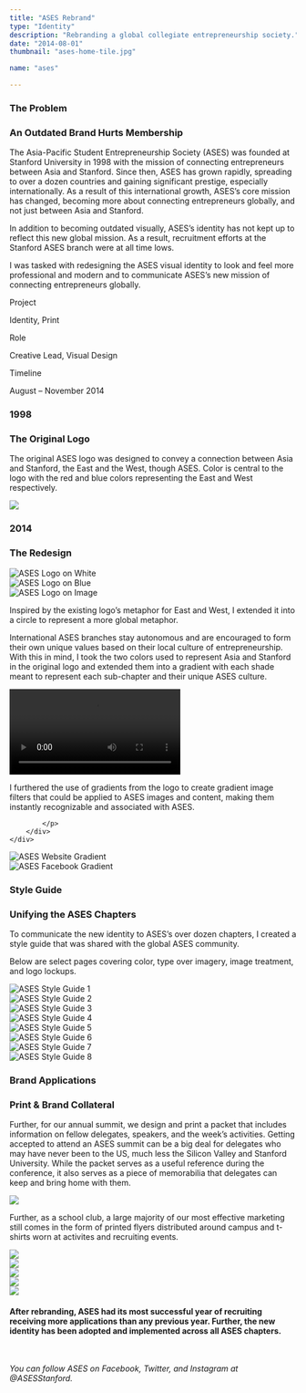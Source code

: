 ```yaml
---
title: "ASES Rebrand"
type: "Identity"
description: "Rebranding a global collegiate entrepreneurship society."
date: "2014-08-01"
thumbnail: "ases-home-tile.jpg"

name: "ases"

---
```



<div class="container">
	<div class="row container-vertical-padding">
		<div class="col-lg-5 col-md-12">
			<h3 class="primary-text-color no-margin-bottom">
				The Problem 
			</h2>
			<h3 class="secondary-text-color header-margin-bottom">
				An Outdated Brand Hurts Membership
			</h3>
		</div>
		<div class="offset-lg-1 col-lg-6 col-md-12">
			<p>
				The Asia-Pacific Student Entrepreneurship Society (ASES) was founded at Stanford University in 1998 with the mission of connecting entrepreneurs between Asia and Stanford. Since then, ASES has grown rapidly, spreading to over a dozen countries and gaining significant prestige, especially internationally. As a result of this international growth, ASES’s core mission has changed, becoming more about connecting entrepreneurs globally, and not just between Asia and Stanford.
			</p>
			<p>
				In addition to becoming outdated visually, ASES’s identity has not kept up to reflect this new global mission. As a result, recruitment efforts at the Stanford ASES branch were at all time lows.
			</p>
			<p>
				I was tasked with redesigning the ASES visual identity to look and feel more professional and modern and to communicate ASES’s new mission of connecting entrepreneurs globally.
			</p>
		</div>
	</div>
</div>

<div class="container-vertical-padding viewport-width no-horizontal-margins case-overview-container">
	<div class="container">
		<div class="row">
			<div class="col-lg-4 col-md-12">
				<div>
					<p class="no-margin-bottom">Project</p>
					<p class="secondary-text-color">Identity, Print</p>
				</div>
			</div>
			<div class="col-lg-4 col-md-12 flex-center-lg flex-start-md">
				<div>
					<p class="no-margin-bottom">Role</p>
					<p class="secondary-text-color">Creative Lead, Visual Design</p>
				</div>
			</div>
			<div class="col-lg-4 col-md-12 justify-content-flex-end-lg flex-start-md">
				<div>
					<p class="no-margin-bottom">Timeline</p>
					<p class="secondary-text-color">August &ndash; November 2014</p>
				</div>
			</div>
		</div>
	</div>
</div>

<div class="viewport-dimensions display-flex align-item-center">
	<div class="container">
		<div class="row">
			<div class="col-lg-5">
				<h3 class="no-margin-bottom">1998</h3>
				<h3 class="secondary-text-color">The Original Logo</h3>
				<p>
					The original ASES logo was designed to convey a connection between Asia and Stanford, the East and the West, though ASES. Color is central to the logo with the red and blue colors representing the East and West respectively.
				</p>
			</div>
			<div class="col-lg-6 offset-lg-1" data-aos="fade-left" data-aos-anchor-placement="center-bottom" data-aos-once="true" data-aos-duration="700">
				<img class="img-fluid" src="/images/ases-old-logo.png">
			</div>
		</div>
	</div>
</div>

<div class="container">
	<div class="row container-vertical-padding">
		<div class="col-lg-5 col-md-12">
			<h3 class="primary-text-color no-margin-bottom">
				2014
			</h3>
			<h3 class="secondary-text-color header-margin-bottom">
				The Redesign
			</h3>
		</div>
	</div>
</div>

<div class="container-vertical-padding viewport-width no-horizontal-margins cool-gray-background-color">
	<div class="container">
		<div class="row">
			<div class="col-lg-12" data-aos="fade-up" data-aos-anchor-placement="top-bottom" data-aos-once="false" data-aos-duration="600">
				<img class="img-fluid img-group-margin-btm" src="/images/ases-new-logo-xxl.png" alt="ASES Logo on White">
			</div>
			<div class="col-lg-6 col-md-12" data-aos="fade-up" data-aos-anchor-placement="center-bottom" data-aos-once="false" data-aos-duration="600">
				<img class="img-fluid img-group-margin-btm" src="/images/ases-blue-new-logo-xxl.png" alt="ASES Logo on Blue">
			</div>
			<div class="col-lg-6 col-md-12" data-aos="fade-up" data-aos-anchor-placement="center-bottom" data-aos-once="false" data-aos-duration="600">
				<img class="img-fluid img-group-margin-btm" src="/images/ases-image-new-logo-lg.jpg" alt="ASES Logo on Image">
			</div>
		</div>
	</div>
</div>

<div class="container">
	<div class="row container-vertical-padding">
		<div class="offset-lg-6 col-lg-6 col-md-12">
			<p>
				Inspired by the existing logo’s metaphor for East and West, I extended it into a circle to represent a more global metaphor.
			</p>
			<p>
				International ASES branches stay autonomous and are encouraged to form their own unique values based on their local culture of entrepreneurship. With this in mind, I took the two colors used to represent Asia and Stanford in the original logo and extended them into a gradient with each shade meant to represent each sub-chapter and their unique ASES culture.
			</p>
		</div>
	</div>
</div>

<!-- <div class="container-vertical-padding viewport-width no-horizontal-margins cool-gray-background-color">
	<div class="container">
		<div class="row">
			<div class="col-lg-12">
				<img class="img-fluid img-group-margin-btm" src="/images/ases-colors-breakdown.png" alt="ASES Colors Breakdown">
			</div>
		</div>
	</div>
</div> -->

<div class="viewport-dimensions display-flex align-item-center">
	<div class="container">
		<div class="row">
			<div class="col-lg-12">
				<div class="video-container">
					<video id="ases-animation-video" autoplay loop>
					 	<source src="/videos/ases-logo-animation.mp4" type="video/mp4">
						Your browser does not support HTML5 video.
					</video>
				</div>
			</div>	
		</div>
	</div>
</div>

<div class="container">
	<div class="row container-vertical-padding">
		<div class="offset-lg-6 col-lg-6 col-md-12">
			<p>
				I furthered the use of gradients from the logo to create gradient image filters that could be applied to ASES images and content, making them instantly recognizable and associated with ASES.

			</p>
		</div>
	</div>
</div>

<div class="container-vertical-padding viewport-width no-horizontal-margins cool-gray-background-color">
	<div class="container">
		<div class="row">
			<div class="col-lg-6">
				<img class="img-fluid img-group-margin-btm img-shadow-dark" id="zoom-default" data-aos="fade-up" data-aos-anchor-placement="center-bottom" data-aos-once="false" data-aos-duration="600" src="/images/ases-website-xxl.jpg" alt="ASES Website Gradient">
			</div>
			<div class="col-lg-6">
				<img class="img-fluid img-group-margin-btm img-shadow-dark" data-aos="fade-up" data-aos-anchor-placement="center-bottom" data-aos-once="false" data-aos-duration="600" id="zoom-default" src="/images/ases-facebook-xxl.jpg" alt="ASES Facebook Gradient">
			</div>
		</div>
	</div>
</div>

<div class="container">
	<div class="row container-vertical-padding">
		<div class="col-lg-5 col-md-12">
			<h3 class="primary-text-color no-margin-bottom">
				Style Guide
			</h3>
			<h3 class="secondary-text-color header-margin-bottom">
				Unifying the ASES Chapters
			</h3>
		</div>
		<div class="offset-lg-1 col-lg-6 col-md-12">
			<p>
				To communicate the new identity to ASES’s over dozen chapters, I created a style guide that was shared with the global ASES community.
			</p>
			<p>
				Below are select pages covering color, type over imagery, image treatment, and logo lockups.
			</p>
		</div>
	</div>
</div>



<div class="container-vertical-padding viewport-width no-horizontal-margins cool-gray-background-color">
	<div class="container">
		<div class="row">
			<div class="col-lg-6 col-md-12" data-aos="fade-up" data-aos-anchor-placement="center-bottom" data-aos-once="false" data-aos-duration="600">
				<img 
					class="img-fluid img-group-margin-btm img-shadow"
					id="zoom-default"
					src="/images/ases-style-guide-1-xxl.png"
					alt="ASES Style Guide 1" 
				>
			</div>
			<div class="col-lg-6 col-md-12" data-aos="fade-up" data-aos-anchor-placement="center-bottom" data-aos-once="false" data-aos-delay="200" data-aos-duration="600">
				<img
					class="img-fluid img-group-margin-btm img-shadow"
					id="zoom-default"
					src="/images/ases-style-guide-2-lg.png"
					data-zoom-target="/images/ases-style-guide-2-xxl.png"
					alt="ASES Style Guide 2"
				>
			</div>
			<div class="col-lg-12" data-aos="fade-up" data-aos-anchor-placement="center-bottom" data-aos-once="false" data-aos-duration="600">
				<img
					class="img-fluid img-group-margin-btm img-shadow"
					id="zoom-default"
					src="/images/ases-style-guide-3-xxl.png"
					alt="ASES Style Guide 3"
				>
			</div>
			<div class="col-lg-12" data-aos="fade-up" data-aos-anchor-placement="center-bottom" data-aos-once="false" data-aos-duration="600">
				<img
					class="img-fluid img-group-margin-btm img-shadow"
					id="zoom-default"
					src="/images/ases-style-guide-4-xxl.png"
					alt="ASES Style Guide 4"
				>
			</div>
			<div class="col-lg-6 col-md-12" data-aos="fade-up" data-aos-anchor-placement="center-bottom" data-aos-once="false" data-aos-duration="600">
				<img
					class="img-fluid img-group-margin-btm img-shadow"
					id="zoom-default"
					src="/images/ases-style-guide-5-lg.png"
					data-zoom-target="/images/ases-style-guide-5-xxl.png"
					alt="ASES Style Guide 5"
				>
			</div>
			<div class="col-lg-6 col-md-12" data-aos="fade-up" data-aos-anchor-placement="center-bottom" data-aos-once="false" data-aos-delay="200" data-aos-duration="600">
				<img
					class="img-fluid img-group-margin-btm img-shadow"
					id="zoom-default"
					src="/images/ases-style-guide-6-lg.png"
					data-zoom-target="/images/ases-style-guide-6-xxl.png"
					alt="ASES Style Guide 6"
				>
			</div>
			<div class="offset-lg-6 col-lg-6 col-md-12" data-aos="fade-up" data-aos-anchor-placement="center-bottom" data-aos-once="false" data-aos-duration="600">
				<img
					class="img-fluid img-group-margin-btm img-shadow"
					id="zoom-default"
					src="/images/ases-style-guide-7-lg.png"
					data-zoom-target="/images/ases-style-guide-7-xxl.png"
					alt="ASES Style Guide 7"
				>
			</div>
			<div class="col-lg-12" data-aos="fade-up" data-aos-anchor-placement="center-bottom" data-aos-once="false" data-aos-duration="600">
				<img
					class="img-fluid img-group-margin-btm img-shadow"
					id="zoom-default"
					src="/images/ases-style-guide-8-xxl.png"
					alt="ASES Style Guide 8"
				>
			</div>
		</div>
	</div>
</div>

<div class="container">
	<div class="row container-vertical-padding">
		<div class="col-lg-5 col-md-12">
			<h3 class="primary-text-color no-margin-bottom">
				Brand Applications
			</h3>
			<h3 class="secondary-text-color header-margin-bottom">
				Print & Brand Collateral
			</h3>
		</div>
		<div class="offset-lg-1 col-lg-6 col-md-12">
			<p>
				Further, for our annual summit, we design and print a packet that includes information on fellow delegates, speakers, and the week’s activities. Getting accepted to attend an ASES summit can be a big deal for delegates who may have never been to the US, much less the Silicon Valley and Stanford University. While the packet serves as a useful reference during the conference, it also serves as a piece of memorabilia that delegates can keep and bring home with them.
			</p>
		</div>
	</div>
</div>

<div class="viewport-width no-horizontal-margins">
	<img class="img-fluid" src="/images/ases-summit-packet.jpg">
</div>

<div class="container">
	<div class="row container-vertical-padding">
		<div class="offset-lg-6 col-lg-6 col-md-12">
			<p>
				Further, as a school club, a large majority of our most effective marketing still comes in the form of printed flyers distributed around campus and t-shirts worn at activites and recruiting events.
			</p>
		</div>
	</div>
</div>

<div class="container">
	<div class="row">
		<div class="col-lg-6 col-md-12" data-aos="fade-up" data-aos-anchor-placement="center-bottom" data-aos-once="false" data-aos-duration="600">
			<img 
				class="img-fluid img-group-margin-btm"
				id="zoom-default"
				src="/images/ases-2015-flyer-lg.jpg"
				data-zoom-target="/images/ases-2015-flyer-xxl.jpg"
			>
		</div>
		<div class="col-lg-6 col-md-12"  data-aos="fade-up" data-aos-anchor-placement="center-bottom" data-aos-once="false" data-aos-delay="200" data-aos-duration="600">
			<img 
				class="img-fluid img-group-margin-btm"
				id="zoom-default"
				src="/images/ases-vc3-flyer-lg.jpg"
				data-zoom-target="/images/ases-vc3-flyer-xxl.jpg"
			>
		</div>
		<div class="col-lg-6 offset-lg-6 col-md-12"  data-aos="fade-up" data-aos-anchor-placement="center-bottom" data-aos-once="false" data-aos-duration="600">
			<img 
				class="img-fluid img-group-margin-btm"
				id="zoom-default"
				src="/images/ases-t-shirt-lg.jpg"
				data-zoom-target="/images/ases-t-shirt-xxl.jpg"
			>
		</div>
		<div class="col-lg-12"  data-aos="fade-up" data-aos-anchor-placement="top-bottom" data-aos-once="false" data-aos-duration="600">
			<img 
				class="img-fluid img-group-margin-btm"
				id="zoom-default"
				src="/images/ases-business-cards-xxl.jpg"
			>
		</div>
		<div class="col-lg-12"  data-aos="fade-up" data-aos-anchor-placement="top-bottom" data-aos-once="false" data-aos-duration="600">
			<img 
				class="img-fluid img-group-margin-btm"
				id="zoom-default"
				src="/images/ases-stationary-mockup-xxl.jpg"
			>
		</div>
	</div>
</div>

<div class="container-vertical-padding-top">
	<div class="viewport-dimensions ">
		<div class="cool-gray-texture display-flex align-item-center text-align-center">
			<div class="container">
				<div class="row">
					<div class="offset-lg-2 col-lg-8 col-12-md">
						<h4>
							After rebranding, ASES had its most successful year of recruiting receiving more applications than any previous year. Further, the new identity has been adopted and implemented across all ASES chapters.
						</h4>
						<br>
						<p>
							<i>You can follow ASES on Facebook, Twitter, and Instagram at @ASESStanford.</i>
						</p>
					</div>	
				</div>
			</div>
		</div>
	</div>
</div>
